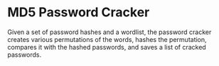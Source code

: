 # MD5 Password Cracker

Given a set of password hashes and a wordlist, the password cracker creates various permutations of the words, hashes the permutation, compares it with the hashed passwords, and saves a list of cracked passwords.
